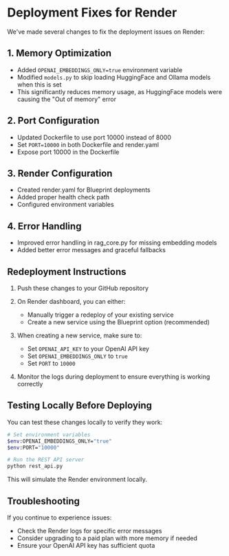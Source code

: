 # Deployment Fixes for Render

We've made several changes to fix the deployment issues on Render:

## 1. Memory Optimization

- Added `OPENAI_EMBEDDINGS_ONLY=true` environment variable
- Modified `models.py` to skip loading HuggingFace and Ollama models when this is set
- This significantly reduces memory usage, as HuggingFace models were causing the "Out of memory" error

## 2. Port Configuration

- Updated Dockerfile to use port 10000 instead of 8000
- Set `PORT=10000` in both Dockerfile and render.yaml
- Expose port 10000 in the Dockerfile

## 3. Render Configuration

- Created render.yaml for Blueprint deployments
- Added proper health check path
- Configured environment variables

## 4. Error Handling

- Improved error handling in rag_core.py for missing embedding models
- Added better error messages and graceful fallbacks

## Redeployment Instructions

1. Push these changes to your GitHub repository
2. On Render dashboard, you can either:
   - Manually trigger a redeploy of your existing service
   - Create a new service using the Blueprint option (recommended)

3. When creating a new service, make sure to:
   - Set `OPENAI_API_KEY` to your OpenAI API key
   - Set `OPENAI_EMBEDDINGS_ONLY` to `true`
   - Set `PORT` to `10000`

4. Monitor the logs during deployment to ensure everything is working correctly

## Testing Locally Before Deploying

You can test these changes locally to verify they work:

```bash
# Set environment variables
$env:OPENAI_EMBEDDINGS_ONLY="true"
$env:PORT="10000"

# Run the REST API server
python rest_api.py
```

This will simulate the Render environment locally.

## Troubleshooting

If you continue to experience issues:
- Check the Render logs for specific error messages
- Consider upgrading to a paid plan with more memory if needed
- Ensure your OpenAI API key has sufficient quota
